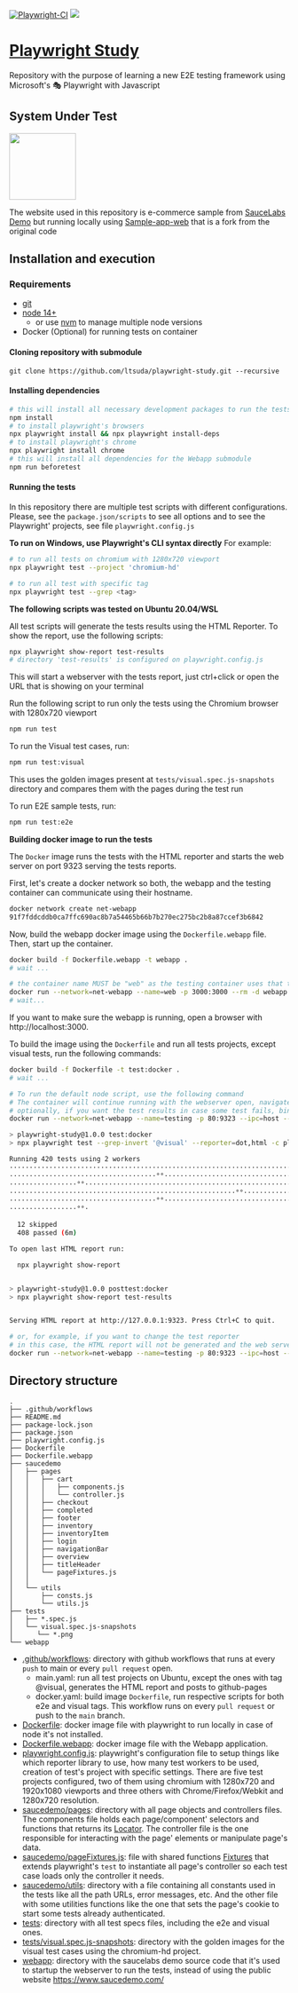 [![Playwright-CI](https://github.com/ltsuda/playwright-study/actions/workflows/main.yml/badge.svg)](https://github.com/ltsuda/playwright-study/actions/workflows/main.yml)
[![](https://img.shields.io/badge/README-Portuguese%7CBR-blue)](https://github.com/ltsuda/playwright-study/blob/main/README-ptbr.md)

# [Playwright Study](https://playwright.dev/)

Repository with the purpose of learning a new E2E testing framework using Microsoft's 🎭 Playwright with Javascript

## System Under Test

<a href="https://www.saucedemo.com/">
<img src="https://www.saucedemo.com/static/media/Login_Bot_graphic.20658452.png" width=120>
</a>

The website used in this repository is e-commerce sample from [SauceLabs Demo](https://www.saucedemo.com/) but running locally using [Sample-app-web](https://github.com/ltsuda/sample-app-web) that is a fork from the original code

## Installation and execution

### Requirements

-   [git](https://git-scm.com/downloads)
-   [node 14+](https://nodejs.org/en/)
    -   or use [nvm](https://github.com/nvm-sh/nvm) to manage multiple node versions
-   Docker (Optional) for running tests on container

#### Cloning repository with submodule

```text
git clone https://github.com/ltsuda/playwright-study.git --recursive
```

#### Installing dependencies

```bash
# this will install all necessary development packages to run the tests. See package.json to see all packages installed
npm install
# to install playwright's browsers
npx playwright install && npx playwright install-deps
# to install playwright's chrome
npx playwright install chrome
# this will install all dependencies for the Webapp submodule
npm run beforetest
```

#### Running the tests

In this repository there are multiple test scripts with different configurations. Please, see the `package.json/scripts` to see all options and to see the Playwright' projects, see file `playwright.config.js`

**To run on Windows, use Playwright's CLI syntax directly**
For example:

```bash
# to run all tests on chromium with 1280x720 viewport
npx playwright test --project 'chromium-hd'

# to run all test with specific tag
npx playwright test --grep <tag>
```

**The following scripts was tested on Ubuntu 20.04/WSL**

All test scripts will generate the tests results using the HTML Reporter. To show the report, use the following scripts:

```bash
npx playwright show-report test-results
# directory 'test-results' is configured on playwright.config.js
```

This will start a webserver with the tests report, just ctrl+click or open the URL that is showing on your terminal

Run the following script to run only the tests using the Chromium browser with 1280x720 viewport

```bash
npm run test
```

To run the Visual test cases, run:

```bash
npm run test:visual
```

This uses the golden images present at `tests/visual.spec.js-snapshots` directory and compares them with the pages during the test run

To run E2E sample tests, run:

```bash
npm run test:e2e
```

**Building docker image to run the tests**

The `Docker` image runs the tests with the HTML reporter and starts the web server on port 9323 serving the tests reports.

First, let's create a docker network so both, the webapp and the testing container can communicate using their hostname.

```bash
docker network create net-webapp
91f7fddcddb0ca7ffc690ac8b7a54465b66b7b270ec275bc2b8a87ccef3b6842
```

Now, build the webapp docker image using the `Dockerfile.webapp` file. Then, start up the container.

```bash
docker build -f Dockerfile.webapp -t webapp .
# wait ...

# the container name MUST be "web" as the testing container uses that to access the webapp
docker run --network=net-webapp --name=web -p 3000:3000 --rm -d webapp
# wait...
```

If you want to make sure the webapp is running, open a browser with http://localhost:3000.

To build the image using the `Dockerfile` and run all tests projects, except visual tests, run the following commands:

```bash
docker build -f Dockerfile -t test:docker .
# wait ...

# To run the default node script, use the following command
# The container will continue running with the webserver open, navigate to http://localhost to see the test reports and press CTRL+C to stop the webserver and remove the container
# optionally, if you want the test results in case some test fails, bind a volume to host with "-v /fullpath:/tester/test-results/" on the docker command
docker run --network=net-webapp --name=testing -p 80:9323 --ipc=host --rm test:docker

> playwright-study@1.0.0 test:docker
> npx playwright test --grep-invert '@visual' --reporter=dot,html -c playwright.config-docker.js ||:

Running 420 tests using 2 workers
················································································
·····································°°·········································
·················°°··························································°·°
·························································°°·····················
·····································°°·········································
·················°°·

  12 skipped
  408 passed (6m)

To open last HTML report run:

  npx playwright show-report


> playwright-study@1.0.0 posttest:docker
> npx playwright show-report test-results


Serving HTML report at http://127.0.0.1:9323. Press Ctrl+C to quit.

# or, for example, if you want to change the test reporter
# in this case, the HTML report will not be generated and the web server will not run
docker run --network=net-webapp --name=testing -p 80:9323 --ipc=host --rm test:docker npx playwright test --grep-invert '@visual' --project 'chromium-hd' --reporter=list
```

## Directory structure

```text
.
├── .github/workflows
├── README.md
├── package-lock.json
├── package.json
├── playwright.config.js
├── Dockerfile
├── Dockerfile.webapp
├── saucedemo
│   ├── pages
│   │   ├── cart
│   │   │   ├── components.js
│   │   │   └── controller.js
│   │   ├── checkout
│   │   ├── completed
│   │   ├── footer
│   │   ├── inventory
│   │   ├── inventoryItem
│   │   ├── login
│   │   ├── navigationBar
│   │   ├── overview
│   │   ├── titleHeader
│   │   └── pageFixtures.js
│   │
│   └── utils
│       ├── consts.js
│       └── utils.js
├── tests
│   ├── *.spec.js
│   └── visual.spec.js-snapshots
│      └── *.png
└── webapp
```

-   [.github/workflows](https://github.com/ltsuda/playwright-study/tree/main/.github/workflows): directory with github workflows that runs at every `push` to main or every `pull request` open.
    -   main.yaml: run all test projects on Ubuntu, except the ones with tag @visual, generates the HTML report and posts to github-pages
    -   docker.yaml: build image `Dockerfile`, run respective scripts for both e2e and visual tags. This workflow runs on every `pull request` or push to the `main` branch.
-   [Dockerfile](https://github.com/ltsuda/playwright-study/blob/main/Dockerfile): docker image file with playwright to run locally in case of node it's not installed.
-   [Dockerfile.webapp](https://github.com/ltsuda/playwright-study/blob/main/Dockerfile.webapp): docker image file with the Webapp application.
-   [playwright.config.js](https://github.com/ltsuda/playwright-study/blob/main/playwright.config.js): playwright's configuration file to setup things like which reporter library to use, how many test workers to be used, creation of test's project with specific settings. There are five test projects configured, two of them using chromium with 1280x720 and 1920x1080 viewports and three others with Chrome/Firefox/Webkit and 1280x720 resolution.
-   [saucedemo/pages](https://github.com/ltsuda/playwright-study/tree/main/saucedemo/pages): directory with all page objects and controllers files. The components file holds each page/component' selectors and functions that returns its [Locator](https://playwright.dev/docs/api/class-locator). The controller file is the one responsible for interacting with the page' elements or manipulate page's data.
-   [saucedemo/pageFixtures.js](https://github.com/ltsuda/playwright-study/blob/main/saucedemo/pages/pageFixtures.js): file with shared functions [Fixtures](https://playwright.dev/docs/test-fixtures) that extends playwright's `test` to instantiate all page's controller so each test case loads only the controller it needs.
-   [saucedemo/utils](https://github.com/ltsuda/playwright-study/tree/main/saucedemo/utils): directory with a file containing all constants used in the tests like all the path URLs, error messages, etc. And the other file with some utilities functions like the one that sets the page's cookie to start some tests already authenticated.
-   [tests](https://github.com/ltsuda/playwright-study/tree/main/tests): directory with all test specs files, including the e2e and visual ones.
-   [tests/visual.spec.js-snapshots](https://github.com/ltsuda/playwright-study/tree/main/tests/visual.spec.js-snapshots): directory with the golden images for the visual test cases using the chromium-hd project.
-   [webapp](https://github.com/ltsuda/playwright-study/tree/main/webapp): directory with the saucelabs demo source code that it's used to startup the webserver to run the tests, instead of using the public website https://www.saucedemo.com/
